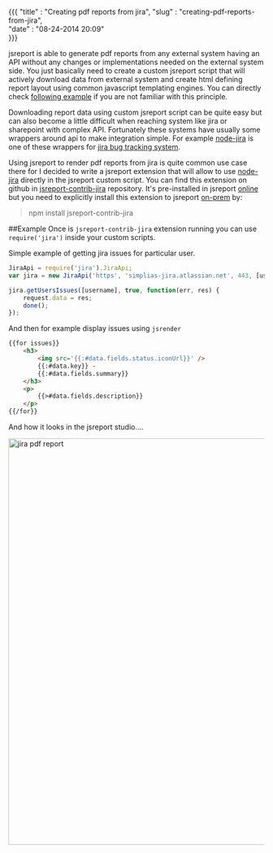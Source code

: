 {{{
    "title"    : "Creating pdf reports from jira",
    "slug"     : "creating-pdf-reports-from-jira",  
    "date"     : "08-24-2014 20:09"    
}}}

jsreport is able to generate pdf reports from any external system having an API without any changes or implementations needed on the external system side. You just basically need to create a custom jsreport script that will actively download data from external system and create html defining report layout using common javascript templating engines. You can directly check [following example](https://playground.jsreport.net/#/playground/lyWJuycgAc) if you are not familiar with this principle.

Downloading report data using custom jsreport script can be quite easy but can also become a little difficult when reaching system like jira or sharepoint with complex API. Fortunately these systems have usually some wrappers around api to make integration simple.  For example [node-jira](https://github.com/steves/node-jira) is one of these wrappers for [jira bug tracking system](https://www.atlassian.com/software/jira).

Using jsreport to render pdf reports from jira is quite common use case there for I decided to write a jsreport extension that will allow to use [node-jira](https://github.com/steves/node-jira) directly in the jsreport custom script. You can find this extension on github in [jsreport-contrib-jira](https://github.com/jsreport/jsreport-contrib-jira) repository. It's pre-installed in jsreport [online](https://jsreport.net/online) but you need to explicitly install this extension to jsreport [on-prem](https://jsreport.net/on-prem) by:

> npm install jsreport-contrib-jira

##Example
Once is `jsreport-contrib-jira` extension running you can use `require('jira')` inside your custom scripts.

Simple example of getting jira issues for particular user.

```javascript
JiraApi = require('jira').JiraApi;
var jira = new JiraApi('https', 'simplias-jira.atlassian.net', 443, [username], [password], '2');

jira.getUsersIssues([username], true, function(err, res) {
    request.data = res;
    done();    
});
```

And then for example display issues using `jsrender`
```html
{{for issues}}
    <h3>
        <img src='{{:#data.fields.status.iconUrl}}' /> 
        {{:#data.key}} - 
        {{:#data.fields.summary}}
    </h3>
    <p>
        {{>#data.fields.description}}
    </p>
{{/for}}
```

And how it looks in the jsreport studio....



<a href="https://jsreport.net/img/blog/jira.png" target="_blank">
<img src="https://jsreport.net/img/blog/jira.png" alt="jira pdf report" style="width: 800px;"/>
</a>

>


